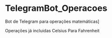 # TelegramBot_Operacoes
 Bot de Telegram para operações matemáticas]
 
 Operações já incluidas
 Celsius Para Fahrenheit
